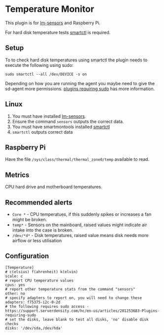 Temperature Monitor
===

This plugin is for [lm-sensors](http://www.lm-sensors.org/) and Raspberry Pi.

For hard disk temperature tests [smartctl](http://www.smartmontools.org/) is required.

Setup
---

To to check hard disk temperatures using smartctl the plugin needs to execute the following
using sudo:

`sudo smartctl --all /dev/DEVICE -s on`

Depending on how you are running the agent you maybe need to give the sd-agent more permissions.
[plugins requiring sudo](https://support.serverdensity.com/hc/en-us/articles/201253683-Plugins-requiring-sudo)
has more information.

Linux
---
1. You must have installed [lm-sensors](http://www.lm-sensors.org/).
2. Ensure the command `sensors` outputs the correct data.
3. You must have smartmontools installed [smartctl](http://www.smartmontools.org/)
4. `smartctl` outputs correct data

Raspberry Pi
---
Have the file ```/sys/class/thermal/thermal_zone0/temp``` available to read.

Metrics
---
CPU hard drive and motherboard temperatures.

Recommended alerts
---
* `Core *` - CPU temperatues, if this suddenly spikes or increases a fan might be broken.
* `temp*` - Sensors on the mainboard, raised values might indicate air intake into the case is broken.
* `/dev/*d*` - Disk temperatures, raised value means disk needs more airflow or less utilisation

Configuration
---
```
[Temperature]
# c(elsius) f(ahrenheit) k(elvin)
scale: c
# report CPU temperature values
cpus: yes
# report other temperature stats from the command "sensors"
other: no
# specify adapters to report on, you will need to change these
adapters: f75375-i2c-0-2d
# the following requires sudo access - https://support.serverdensity.com/hc/en-us/articles/201253683-Plugins-requiring-sudo
# set the disks, leave blank to test all disks, 'no' disable disk checks
disks: '/dev/sda,/dev/hda'
```
